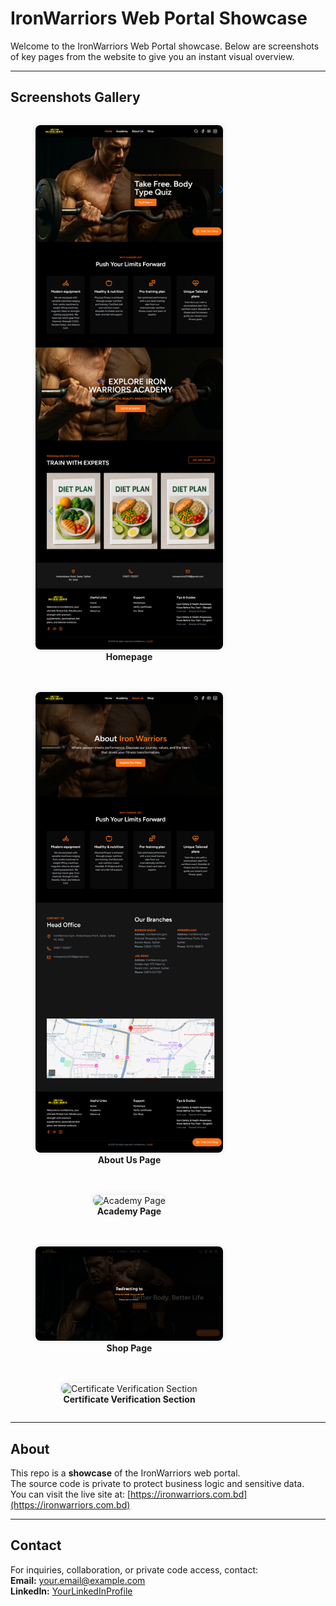 # IronWarriors Web Portal Showcase

Welcome to the IronWarriors Web Portal showcase. Below are screenshots of key pages from the website to give you an instant visual overview.

---

## Screenshots Gallery

<div style="display: flex; flex-wrap: wrap; gap: 20px;">

  <figure style="flex: 1 1 300px; max-width: 300px; text-align: center;">
    <img src="screenshots/homepage.png" alt="Homepage" style="width: 100%; border-radius: 8px; box-shadow: 0 0 8px rgba(0,0,0,0.1);" />
    <figcaption><strong>Homepage</strong></figcaption>
  </figure>

  <figure style="flex: 1 1 300px; max-width: 300px; text-align: center;">
    <img src="screenshots/aboutus.png" alt="About Us Page" style="width: 100%; border-radius: 8px; box-shadow: 0 0 8px rgba(0,0,0,0.1);" />
    <figcaption><strong>About Us Page</strong></figcaption>
  </figure>

  <figure style="flex: 1 1 300px; max-width: 300px; text-align: center;">
    <img src="screenshots/academy.png" alt="Academy Page" style="width: 100%; border-radius: 8px; box-shadow: 0 0 8px rgba(0,0,0,0.1);" />
    <figcaption><strong>Academy Page</strong></figcaption>
  </figure>

  <figure style="flex: 1 1 300px; max-width: 300px; text-align: center;">
    <img src="screenshots/shop.png" alt="Shop Page" style="width: 100%; border-radius: 8px; box-shadow: 0 0 8px rgba(0,0,0,0.1);" />
    <figcaption><strong>Shop Page</strong></figcaption>
  </figure>

  <figure style="flex: 1 1 300px; max-width: 300px; text-align: center;">
    <img src="screenshots/certificate-verification.png" alt="Certificate Verification Section" style="width: 100%; border-radius: 8px; box-shadow: 0 0 8px rgba(0,0,0,0.1);" />
    <figcaption><strong>Certificate Verification Section</strong></figcaption>
  </figure>

</div>

---

## About

This repo is a **showcase** of the IronWarriors web portal.  
The source code is private to protect business logic and sensitive data.  
You can visit the live site at: [https://ironwarriors.com.bd](https://ironwarriors.com.bd)

---

## Contact

For inquiries, collaboration, or private code access, contact:  
**Email:** your.email@example.com  
**LinkedIn:** [YourLinkedInProfile](https://linkedin.com/in/yourprofile)
